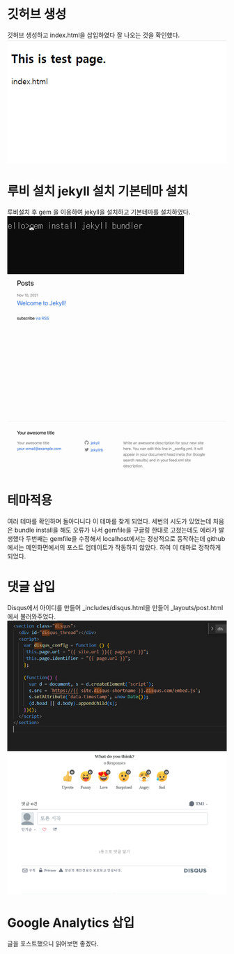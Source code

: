 # 깃허브 생성
깃허브 생성하고 index.html을 삽입하였다
잘 나오는 것을 확인했다.
![](/assets/indexhtml.png)
# 루비 설치 jekyll 설치 기본테마 설치
루비설치 후 gem 을 이용하여 jekyll을 설치하고 기본테마를 설치하였다.
![](/assets/gem.png)
![](/assets/origin.png)
# 테마적용
여러 테마를 확인하며 돌아다니다 이 테마를 찾게 되었다. 세번의 시도가 있었는데 처음은 bundle install을 해도 오류가 나서 gemfile을 구글링 한대로 고쳤는데도 에러가 발생했다 두번째는 gemfile을 수정해서 localhost에서는 정상적으로 동작하는데 github에서는 메인화면에서의 포스트 업데이트가 작동하지 않았다. 하여 이 태마로 정착하게 되었다.
# 댓글 삽입
Disqus에서 아이디를 만들어
_includes/disqus.html을 만들어 _layouts/post.html에서 불러와주었다.
![](/assets/dis.png)
![](/assets/com.png)
# Google Analytics 삽입
글을 포스트했으니 읽어보면 좋겠다.